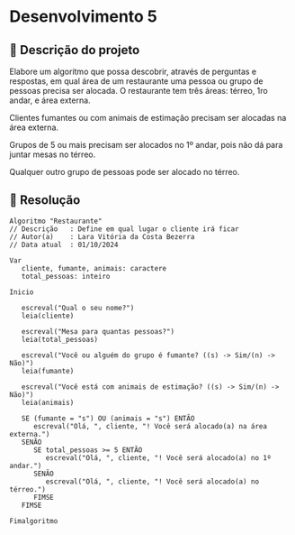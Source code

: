 # Desenvolvimento 5
## 📝 Descrição do projeto
Elabore um algoritmo que possa descobrir, através de perguntas e respostas, em qual área de um restaurante uma pessoa ou grupo de pessoas precisa ser alocada.
O restaurante tem três áreas: térreo, 1ro andar, e área externa.

Clientes fumantes ou com animais de estimação precisam ser alocadas na área externa.

Grupos de 5 ou mais precisam ser alocados no 1º andar, pois não dá para juntar mesas no térreo.

Qualquer outro grupo de pessoas pode ser alocado no térreo. 

## 🏩 Resolução


```
Algoritmo "Restaurante"
// Descrição   : Define em qual lugar o cliente irá ficar
// Autor(a)    : Lara Vitória da Costa Bezerra
// Data atual  : 01/10/2024

Var
   cliente, fumante, animais: caractere
   total_pessoas: inteiro

Inicio

   escreval("Qual o seu nome?")
   leia(cliente)

   escreval("Mesa para quantas pessoas?")
   leia(total_pessoas)

   escreval("Você ou alguém do grupo é fumante? ((s) -> Sim/(n) -> Não)")
   leia(fumante)

   escreval("Você está com animais de estimação? ((s) -> Sim/(n) -> Não)")
   leia(animais)

   SE (fumante = "s") OU (animais = "s") ENTÃO
      escreval("Olá, ", cliente, "! Você será alocado(a) na área externa.")
   SENÃO
      SE total_pessoas >= 5 ENTÃO
         escreval("Olá, ", cliente, "! Você será alocado(a) no 1º andar.")
      SENÃO
         escreval("Olá, ", cliente, "! Você será alocado(a) no térreo.")
      FIMSE
   FIMSE

Fimalgoritmo
```
